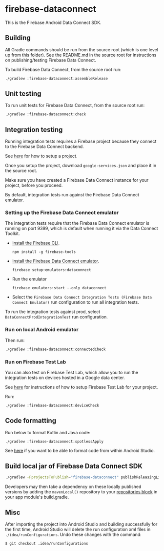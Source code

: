 # firebase-dataconnect

This is the Firebase Android Data Connect SDK.

## Building

All Gradle commands should be run from the source root (which is one level up from this folder). See
the README.md in the source root for instructions on publishing/testing Firebase Data Connect.

To build Firebase Data Connect, from the source root run:

```bash
./gradlew :firebase-dataconnect:assembleRelease
```

## Unit testing

To run unit tests for Firebase Data Connect, from the source root run:

```bash
./gradlew :firebase-dataconnect:check
```

## Integration testing

Running integration tests requires a Firebase project because they connect to the Firebase Data
Connect backend.

See [here](../README.md#project-setup) for how to setup a project.

Once you setup the project, download `google-services.json` and place it in the source root.

Make sure you have created a Firebase Data Connect instance for your project, before you proceed.

By default, integration tests run against the Firebase Data Connect emulator.

### Setting up the Firebase Data Connect emulator

The integration tests require that the Firebase Data Connect emulator is running on port 9399, which
is default when running it via the Data Connect Toolkit.

- [Install the Firebase CLI](https://firebase.google.com/docs/cli/).
  ```
  npm install -g firebase-tools
  ```
- [Install the Firebase Data Connect emulator](https://firebase.google.com/docs/FIX_URL/security/test-rules-emulator#install_the_emulator).
  ```
  firebase setup:emulators:dataconnect
  ```
- Run the emulator
  ```
  firebase emulators:start --only dataconnect
  ```
- Select the `Firebase Data Connect Integration Tests (Firebase Data Connect Emulator)` run
  configuration to run all integration tests.

To run the integration tests against prod, select `DataConnectProdIntegrationTest` run
configuration.

### Run on local Android emulator

Then run:

```bash
./gradlew :firebase-dataconnect:connectedCheck
```

### Run on Firebase Test Lab

You can also test on Firebase Test Lab, which allow you to run the integration tests on devices
hosted in a Google data center.

See [here](../README.md#running-integration-tests-on-firebase-test-lab) for instructions of how to
setup Firebase Test Lab for your project.

Run:

```bash
./gradlew :firebase-dataconnect:deviceCheck
```

## Code formatting

Run below to format Kotlin and Java code:

```bash
./gradlew :firebase-dataconnect:spotlessApply
```

See [here](../README.md#code-formatting) if you want to be able to format code from within Android
Studio.

## Build local jar of Firebase Data Connect SDK

```bash
./gradlew -PprojectsToPublish="firebase-dataconnect" publishReleasingLibrariesToMavenLocal
```

Developers may then take a dependency on these locally published versions by adding the
`mavenLocal()` repository to your
[repositories block](https://docs.gradle.org/current/userguide/declaring_repositories.html) in your
app module's build.gradle.

## Misc

After importing the project into Android Studio and building successfully for the first time,
Android Studio will delete the run configuration xml files in `./idea/runConfigurations`. Undo these
changes with the command:

```
$ git checkout .idea/runConfigurations
```
